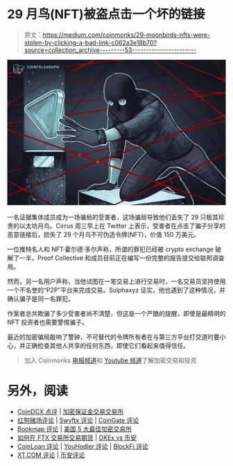 # 29 月鸟(NFT)被盗点击一个坏的链接

> 原文：<https://medium.com/coinmonks/29-moonbirds-nfts-were-stolen-by-clicking-a-bad-link-c062a3e18b70?source=collection_archive---------53----------------------->

![](img/e4c0dbb34aa69cec80027b258ed17977.png)

一名证据集体成员成为一场骗局的受害者，这场骗局导致他们丢失了 29 只极其珍贵的以太坊月鸟。Cirrus 周三早上在 Twitter 上表示，受害者在点击了骗子分享的恶意链接后，损失了 29 个月鸟不可伪造令牌(NFT)，价值 150 万美元。

一位推特名人和 NFT·霍尔德·多尔声称，所谓的罪犯已经被 crypto exchange 破解了一半，Proof Collective 和成员目前正在编写一份完整的报告提交给联邦调查局。

然而，另一名用户声称，当他试图在一笔交易上进行交易时，一名交易员坚持使用一个不名誉的“P2P”平台来完成交易。Sulphaxyz 证实，他也遇到了这种情况，并确认骗子是同一名罪犯。

作案者总共欺骗了多少受害者尚不清楚，但这是一个严酷的提醒，即使是最精明的 NFT 投资者也需要警惕骗子。

最近的加密骗局敲响了警钟，不可替代的令牌所有者在与第三方平台打交道时要小心，并正确检查其他人共享的任何东西，即使它们看起来值得信任。

> 加入 Coinmonks [电报频道](https://t.me/coincodecap)和 [Youtube 频道](https://www.youtube.com/c/coinmonks/videos)了解加密交易和投资

# 另外，阅读

*   [CoinDCX 点评](/coinmonks/coindcx-review-8444db3621a2) | [加密保证金交易交易所](https://coincodecap.com/crypto-margin-trading-exchanges)
*   [红狗赌场评论](https://coincodecap.com/red-dog-casino-review) | [Swyftx 评论](https://coincodecap.com/swyftx-review) | [CoinGate 评论](https://coincodecap.com/coingate-review)
*   [Bookmap 评论](https://coincodecap.com/bookmap-review-2021-best-trading-software) | [美国 5 大最佳加密交易所](https://coincodecap.com/crypto-exchange-usa)
*   [如何在 FTX 交易所交易期货](https://coincodecap.com/ftx-futures-trading) | [OKEx vs 币安](https://coincodecap.com/okex-vs-binance)
*   [CoinLoan 评论](https://coincodecap.com/coinloan-review) | [YouHodler 评论](/coinmonks/youhodler-4-easy-ways-to-make-money-98969b9689f2) | [BlockFi 评论](https://coincodecap.com/blockfi-review)
*   [XT.COM 评论](https://coincodecap.com/profittradingapp-for-binance) | [币安评论](https://coincodecap.com/xt-com-review)